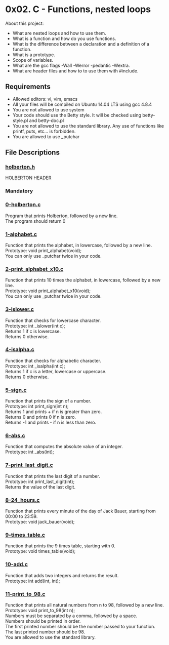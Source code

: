 # 0x02. C - Functions, nested loops

About this project:

- What are nested loops and how to use them.
- What is a function and how do you use functions.
- What is the difference between a declaration and a definition of a function.
- What is a prototype.
- Scope of variables.
- What are the gcc flags -Wall -Werror -pedantic -Wextra.
- What are header files and how to to use them with #include.

## Requirements
- Allowed editors: vi, vim, emacs
- All your files will be compiled on Ubuntu 14.04 LTS using gcc 4.8.4
- You are not allowed to use system
- Your code should use the Betty style. It will be checked using betty-style.pl and betty-doc.pl
- You are not allowed to use the standard library. Any use of functions like printf, puts, etc… is forbidden.
- You are allowed to use _putchar

## File Descriptions

### [holberton.h](https://github.com/Valentinaga1/holbertonschool-low_level_programming/blob/master/0x03-debugging/holberton.h "holberton.h")
HOLBERTON HEADER

### Mandatory

### [0-holberton.c](https://github.com/Valentinaga1/holbertonschool-low_level_programming/blob/master/0x02-functions_nested_loops/0-holberton.c "0-holberton.c")
Program that prints Holberton, followed by a new line.  
The program should return 0

### [1-alphabet.c](https://github.com/Valentinaga1/holbertonschool-low_level_programming/blob/master/0x02-functions_nested_loops/1-alphabet.c "1-alphabet.c")
Function that prints the alphabet, in lowercase, followed by a new line.  
Prototype: void print_alphabet(void);  
You can only use _putchar twice in your code.

### [2-print_alphabet_x10.c](https://github.com/Valentinaga1/holbertonschool-low_level_programming/blob/master/0x02-functions_nested_loops/2-print_alphabet_x10.c "2-print_alphabet_x10.c")
Function that prints 10 times the alphabet, in lowercase, followed by a new line.  
Prototype: void print_alphabet_x10(void);  
You can only use _putchar twice in your code.

### [3-islower.c](https://github.com/Valentinaga1/holbertonschool-low_level_programming/blob/master/0x02-functions_nested_loops/3-islower.c "3-islower.c")
Function that checks for lowercase character.  
Prototype: int _islower(int c);  
Returns 1 if c is lowercase.    
Returns 0 otherwise.  

### [4-isalpha.c](https://github.com/Valentinaga1/holbertonschool-low_level_programming/blob/master/0x02-functions_nested_loops/4-isalpha.c "4-isalpha.c")
Function that checks for alphabetic character.  
Prototype: int _isalpha(int c);  
Returns 1 if c is a letter, lowercase or uppercase.  
Returns 0 otherwise.

### [5-sign.c](https://github.com/Valentinaga1/holbertonschool-low_level_programming/blob/master/0x02-functions_nested_loops/5-sign.c "5-sign.c")
Function that prints the sign of a number.  
Prototype: int print_sign(int n);  
Returns 1 and prints + if n is greater than zero.  
Returns 0 and prints 0 if n is zero.  
Returns -1 and prints - if n is less than zero.  

### [6-abs.c](https://github.com/Valentinaga1/holbertonschool-low_level_programming/blob/master/0x02-functions_nested_loops/6-abs.c "6-abs.c")
Function that computes the absolute value of an integer.  
Prototype: int _abs(int);

### [7-print_last_digit.c](https://github.com/Valentinaga1/holbertonschool-low_level_programming/blob/master/0x02-functions_nested_loops/7-print_last_digit.c "7-print_last_digit.c")
Function that prints the last digit of a number.  
Prototype: int print_last_digit(int);  
Returns the value of the last digit.

### [8-24_hours.c](https://github.com/Valentinaga1/holbertonschool-low_level_programming/blob/master/0x02-functions_nested_loops/8-24_hours.c "8-24_hours.c")
Function that prints every minute of the day of Jack Bauer, starting from 00:00 to 23:59.  
Prototype: void jack_bauer(void);

### [9-times_table.c](https://github.com/Valentinaga1/holbertonschool-low_level_programming/blob/master/0x02-functions_nested_loops/9-times_table.c "9-times_table.c")
Function that prints the 9 times table, starting with 0.  
Prototype: void times_table(void);

### [10-add.c](https://github.com/Valentinaga1/holbertonschool-low_level_programming/blob/master/0x02-functions_nested_loops/10-add.c "10-add.c")
Function that adds two integers and returns the result.  
Prototype: int add(int, int);

### [11-print_to_98.c](https://github.com/Valentinaga1/holbertonschool-low_level_programming/blob/master/0x02-functions_nested_loops/11-print_to_98.c "11-print_to_98.c")
Function that prints all natural numbers from n to 98, followed by a new line.  
Prototype: void print_to_98(int n);  
Numbers must be separated by a comma, followed by a space.  
Numbers should be printed in order.  
The first printed number should be the number passed to your function.  
The last printed number should be 98.  
You are allowed to use the standard library.  







